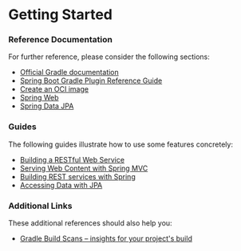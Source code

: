 # Getting Started

### Reference Documentation
For further reference, please consider the following sections:

* [Official Gradle documentation](https://docs.gradle.org)
* [Spring Boot Gradle Plugin Reference Guide](https://docs.spring.io/spring-boot/docs/2.7.5-SNAPSHOT/gradle-plugin/reference/html/)
* [Create an OCI image](https://docs.spring.io/spring-boot/docs/2.7.5-SNAPSHOT/gradle-plugin/reference/html/#build-image)
* [Spring Web](https://docs.spring.io/spring-boot/docs/2.7.5-SNAPSHOT/reference/htmlsingle/#web)
* [Spring Data JPA](https://docs.spring.io/spring-boot/docs/2.7.5-SNAPSHOT/reference/htmlsingle/#data.sql.jpa-and-spring-data)

### Guides
The following guides illustrate how to use some features concretely:

* [Building a RESTful Web Service](https://spring.io/guides/gs/rest-service/)
* [Serving Web Content with Spring MVC](https://spring.io/guides/gs/serving-web-content/)
* [Building REST services with Spring](https://spring.io/guides/tutorials/rest/)
* [Accessing Data with JPA](https://spring.io/guides/gs/accessing-data-jpa/)

### Additional Links
These additional references should also help you:

* [Gradle Build Scans – insights for your project's build](https://scans.gradle.com#gradle)

